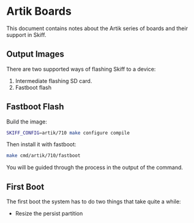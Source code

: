 # Artik Boards

This document contains notes about the Artik series of boards and their support in Skiff.

## Output Images

There are two supported ways of flashing Skiff to a device:

 1. Intermediate flashing SD card.
 2. Fastboot flash
 
## Fastboot Flash

Build the image:

```bash
SKIFF_CONFIG=artik/710 make configure compile
```

Then install it with fastboot:

```bash
make cmd/artik/710/fastboot
```

You will be guided through the process in the output of the command.

## First Boot

The first boot the system has to do two things that take quite a while:

 - Resize the persist partition
